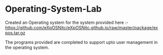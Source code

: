 # Operating-System-Lab

Created an Operating system for the system provided here :- https://github.com/eXpOSNitc/eXpOSNitc.github.io/raw/master/package/expos.tar.gz

The programs provided are completed to support upto user management in the operating system.
